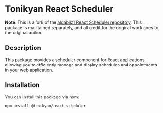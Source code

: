 # Tonikyan React Scheduler

**Note:** This is a fork of the [aldabil21 React Scheduler repository](https://github.com/aldabil21/react-scheduler). This package is maintained separately, and all credit for the original work goes to the original author.

## Description

This package provides a scheduler component for React applications, allowing you to efficiently manage and display schedules and appointments in your web application.

## Installation

You can install this package via npm:

```bash
npm install @tonikyan/react-scheduler
```
